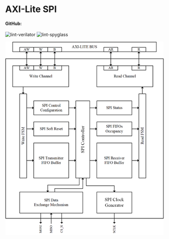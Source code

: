 # AXI-Lite SPI

#### GitHub:

![lint-verilator](https://github.com/m4j0rt0m/axi-lite_spi-ipcore/workflows/lint-verilator/badge.svg)
![lint-spyglass](https://github.com/m4j0rt0m/axi-lite_spi-ipcore/workflows/lint-spyglass/badge.svg)

![](documentation/axi-spi.png)

